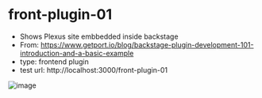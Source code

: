 # front-plugin-01
  - Shows Plexus site embbedded inside backstage
  - From: https://www.getport.io/blog/backstage-plugin-development-101-introduction-and-a-basic-example
  - type: frontend plugin
  - test url: http://localhost:3000/front-plugin-01

![image](https://github.com/alejandroplx/front-plugin-01/assets/159460062/37da09c9-5f44-41d8-ac50-86fbc78b7b0d)
